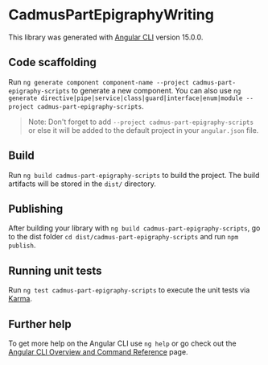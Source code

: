 # CadmusPartEpigraphyWriting

This library was generated with [Angular CLI](https://github.com/angular/angular-cli) version 15.0.0.

## Code scaffolding

Run `ng generate component component-name --project cadmus-part-epigraphy-scripts` to generate a new component. You can also use `ng generate directive|pipe|service|class|guard|interface|enum|module --project cadmus-part-epigraphy-scripts`.
> Note: Don't forget to add `--project cadmus-part-epigraphy-scripts` or else it will be added to the default project in your `angular.json` file. 

## Build

Run `ng build cadmus-part-epigraphy-scripts` to build the project. The build artifacts will be stored in the `dist/` directory.

## Publishing

After building your library with `ng build cadmus-part-epigraphy-scripts`, go to the dist folder `cd dist/cadmus-part-epigraphy-scripts` and run `npm publish`.

## Running unit tests

Run `ng test cadmus-part-epigraphy-scripts` to execute the unit tests via [Karma](https://karma-runner.github.io).

## Further help

To get more help on the Angular CLI use `ng help` or go check out the [Angular CLI Overview and Command Reference](https://angular.io/cli) page.
